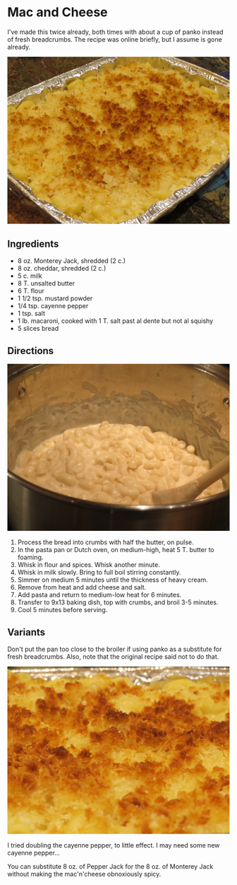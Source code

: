# Mac and Cheese

I've made this twice already, both times with about a cup of panko instead of fresh breadcrumbs.  The recipe was online briefly, but I assume is gone already.

![panko mac'n'cheese](../images/macNcheese3.png)

## Ingredients

* 8 oz. Monterey Jack, shredded (2 c.)
* 8 oz. cheddar, shredded (2 c.)
* 5 c. milk
* 8 T. unsalted butter
* 6 T. flour
* 1 1/2 tsp. mustard powder
* 1/4 tsp. cayenne pepper
* 1 tsp. salt
* 1 lb. macaroni, cooked with 1 T. salt past al dente but not al squishy
* 5 slices bread

## Directions

![in the pot](../images/macNcheese1.png)

1. Process the bread into crumbs with half the butter, on pulse. 
2. In the pasta pan or Dutch oven, on medium-high, heat 5 T. butter to foaming. 
3. Whisk in flour and spices. Whisk another minute. 
4. Whisk in milk slowly. Bring to full boil stirring constantly. 
5. Simmer on medium 5 minutes until the thickness of heavy cream. 
6. Remove from heat and add cheese and salt. 
7. Add pasta and return to medium-low heat for 6 minutes. 
8. Transfer to 9x13 baking dish, top with crumbs, and broil 3-5 minutes. 
9. Cool 5 minutes before serving. 

## Variants

Don't put the pan too close to the broiler if using panko as a substitute for fresh breadcrumbs.  Also, note that the original recipe said not to do that.

![panko closeup](../images/macNcheese2.png)

I tried doubling the cayenne pepper, to little effect.  I may need some new cayenne pepper...

You can substitute 8 oz. of Pepper Jack for the 8 oz. of Monterey Jack without making the mac'n'cheese obnoxiously spicy.
